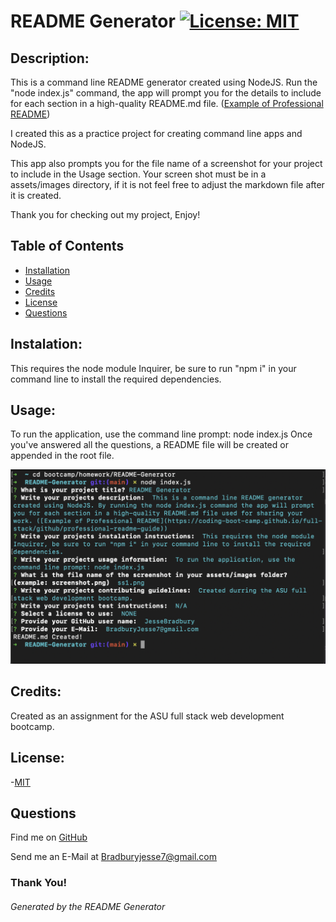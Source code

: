 #  README Generator   [![License: MIT](https://img.shields.io/badge/License-MIT-yellow.svg)](https://opensource.org/licenses/MIT)
  
## Description:
This is a command line README generator created using NodeJS. Run the "node index.js" command, the app will prompt you for the details to include for each section in a high-quality README.md file. ([Example of Professional README](https://coding-boot-camp.github.io/full-stack/github/professional-readme-guide))

I created this as a practice project for creating command line apps and NodeJS. 

This app also prompts you for the file name of a screenshot for your project to include in the Usage section. Your screen shot must be in a assets/images directory, if it is not feel free to adjust the markdown file after it is created. 

Thank you for checking out my project, Enjoy!
  
## Table of Contents 
  - [Installation](#installation)
  - [Usage](#usage)
  - [Credits](#credits)
  - [License](#license)
  - [Questions](#questions)


## Instalation:
This requires the node module Inquirer, be sure to run "npm i" in your command line to install the required dependencies. 


## Usage:
To run the application, use the command line prompt: node index.js 
Once you've answered all the questions, a README file will be created or appended in the root file. 
  

![screenshot of app](assets/images/ss1.png)

## Credits:
Created as an assignment for the ASU full stack web development bootcamp. 

## License:
-[MIT](https://opensource.org/license/mit/) 

## Questions
Find me on [GitHub](https://github.com/JesseBradbury)

Send me an E-Mail at [Bradburyjesse7@gmail.com](mailto:Bradburyjesse7@gmail.com)

### Thank You!
###### Generated by the README Generator
  